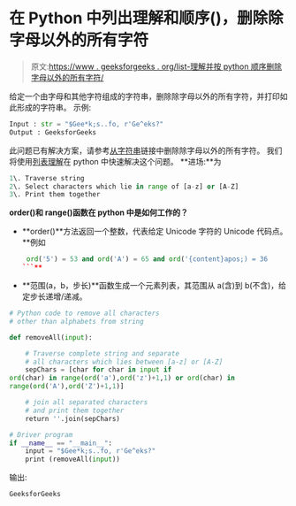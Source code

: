 # 在 Python 中列出理解和顺序()，删除除字母以外的所有字符

> 原文:[https://www . geeksforgeeks . org/list-理解并按 python 顺序删除字母以外的所有字符/](https://www.geeksforgeeks.org/list-comprehension-and-ord-in-python-to-remove-all-characters-other-than-alphabets/)

给定一个由字母和其他字符组成的字符串，删除除字母以外的所有字符，并打印如此形成的字符串。
示例:

```py
Input : str = "$Gee*k;s..fo, r'Ge^eks?"
Output : GeeksforGeeks

```

此问题已有解决方案，请参考[从字符串](https://www.geeksforgeeks.org/remove-characters-alphabets-string/)链接中删除除字母以外的所有字符。
我们将使用[列表理解](https://www.geeksforgeeks.org/python-list-comprehension-and-slicing/)在 python 中快速解决这个问题。
**进场:**为

```py
1\. Traverse string 
2\. Select characters which lie in range of [a-z] or [A-Z]
3\. Print them together
```

**order()和 range()函数在 python 中是如何工作的？**

*   **order()**方法返回一个整数，代表给定 Unicode 字符的 Unicode 代码点。**例如

    ```py
     ord('5') = 53 and ord('A') = 65 and ord('{content}apos;) = 36
    ```** 
*   **范围(a，b，步长)**函数生成一个元素列表，其范围从 a(含)到 b(不含)，给定步长递增/递减。

```py
# Python code to remove all characters 
# other than alphabets from string 

def removeAll(input): 

    # Traverse complete string and separate 
    # all characters which lies between [a-z] or [A-Z] 
    sepChars = [char for char in input if
ord(char) in range(ord('a'),ord('z')+1,1) or ord(char) in
range(ord('A'),ord('Z')+1,1)] 

    # join all separated characters 
    # and print them together 
    return ''.join(sepChars) 

# Driver program 
if __name__ == "__main__": 
    input = "$Gee*k;s..fo, r'Ge^eks?"
    print (removeAll(input)) 
```

输出:

```py
GeeksforGeeks

```